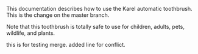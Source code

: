This documentation describes how to use the Karel automatic toothbrush. This is the change on the master branch.

Note that this toothbrush is totally safe to use for children, adults, pets, wildlife, and plants.

this is for testing merge. added line for conflict.

